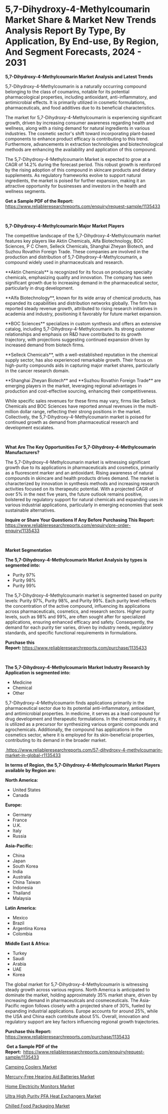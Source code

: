 <p><h1>5,7-Dihydroxy-4-Methylcoumarin Market Share & Market New Trends Analysis Report By Type, By Application, By End-use, By Region, And Segment Forecasts, 2024 - 2031</h1></p><p><strong>5,7-Dihydroxy-4-Methylcoumarin Market Analysis and Latest Trends</strong></p>
<p><p>5,7-Dihydroxy-4-Methylcoumarin is a naturally occurring compound belonging to the class of coumarins, notable for its potential pharmacological properties, including antioxidant, anti-inflammatory, and antimicrobial effects. It is primarily utilized in cosmetic formulations, pharmaceuticals, and food additives due to its beneficial characteristics.</p><p>The market for 5,7-Dihydroxy-4-Methylcoumarin is experiencing significant growth, driven by increasing consumer awareness regarding health and wellness, along with a rising demand for natural ingredients in various industries. The cosmetic sector's shift toward incorporating plant-based components to enhance product efficacy is contributing to this trend. Furthermore, advancements in extraction technologies and biotechnological methods are enhancing the availability and application of this compound.</p><p>The 5,7-Dihydroxy-4-Methylcoumarin Market is expected to grow at a CAGR of 14.2% during the forecast period. This robust growth is reinforced by the rising adoption of this compound in skincare products and dietary supplements. As regulatory frameworks evolve to support natural ingredients, the market is poised for further expansion, making it an attractive opportunity for businesses and investors in the health and wellness segments.</p></p>
<p><strong>Get a Sample PDF of the Report:&nbsp;</strong> <a href="https://www.reliableresearchreports.com/enquiry/request-sample/1135433?utm_campaign=34&utm_medium=2&utm_source=Github&utm_content=ia&utm_term=09102024&utm_id=57-dihydroxy-4-methylcoumarin">https://www.reliableresearchreports.com/enquiry/request-sample/1135433</a></p>
<p>&nbsp;</p>
<p><strong>5,7-Dihydroxy-4-Methylcoumarin Major Market Players</strong></p>
<p><p>The competitive landscape of the 5,7-Dihydroxy-4-Methylcoumarin market features key players like Aktin Chemicals, Alfa Biotechnology, BOC Sciences, P C Chem, Selleck Chemicals, Shanghai Zheyan Biotech, and Suzhou Rovathin Foreign Trade. These companies are involved in the production and distribution of 5,7-Dihydroxy-4-Methylcoumarin, a compound widely used in pharmaceuticals and research.</p><p>**Aktin Chemicals** is recognized for its focus on producing specialty chemicals, emphasizing quality and innovation. The company has seen significant growth due to increasing demand in the pharmaceutical sector, particularly in drug development.</p><p>**Alfa Biotechnology**, known for its wide array of chemical products, has expanded its capabilities and distribution networks globally. The firm has reported steady revenue growth, attributed to rising research initiatives in academia and industry, positioning it favorably for future market expansion.</p><p>**BOC Sciences** specializes in custom synthesis and offers an extensive catalog, including 5,7-Dihydroxy-4-Methylcoumarin. Its strong customer relationships and emphasis on R&D have contributed to its growth trajectory, with projections suggesting continued expansion driven by increased demand from biotech firms.</p><p>**Selleck Chemicals**, with a well-established reputation in the chemical supply sector, has also experienced remarkable growth. Their focus on high-purity compounds aids in capturing major market shares, particularly in the cancer research domain.</p><p>**Shanghai Zheyan Biotech** and **Suzhou Rovathin Foreign Trade** are emerging players in the market, leveraging regional advantages in production and cost-effective sourcing, enhancing their competitiveness.</p><p>While specific sales revenues for these firms may vary, firms like Selleck Chemicals and BOC Sciences have reported annual revenues in the multi-million dollar range, reflecting their strong positions in the market. Collectively, the 5,7-Dihydroxy-4-Methylcoumarin market is poised for continued growth as demand from pharmaceutical research and development escalates.</p></p>
<p>&nbsp;</p>
<p><strong>What Are The Key Opportunities For 5,7-Dihydroxy-4-Methylcoumarin Manufacturers?</strong></p>
<p><p>The 5,7-Dihydroxy-4-Methylcoumarin market is witnessing significant growth due to its applications in pharmaceuticals and cosmetics, primarily as a fluorescent marker and an antioxidant. Rising awareness of natural compounds in skincare and health products drives demand. The market is characterized by innovation in synthesis methods and increasing research activities focused on its therapeutic potential. With a projected CAGR of over 5% in the next five years, the future outlook remains positive, bolstered by regulatory support for natural chemicals and expanding uses in various industrial applications, particularly in emerging economies that seek sustainable alternatives.</p></p>
<p><strong>Inquire or Share Your Questions If Any Before Purchasing This Report:</strong> <a href="https://www.reliableresearchreports.com/enquiry/pre-order-enquiry/1135433?utm_campaign=34&utm_medium=2&utm_source=Github&utm_content=ia&utm_term=09102024&utm_id=57-dihydroxy-4-methylcoumarin">https://www.reliableresearchreports.com/enquiry/pre-order-enquiry/1135433</a></p>
<p>&nbsp;</p>
<p><strong>Market Segmentation</strong></p>
<p><strong>The 5,7-Dihydroxy-4-Methylcoumarin Market Analysis by types is segmented into:</strong></p>
<p><ul><li>Purity 97%</li><li>Purity 98%</li><li>Purity 99%</li></ul></p>
<p><p>The 5,7-Dihydroxy-4-Methylcoumarin market is segmented based on purity levels: Purity 97%, Purity 98%, and Purity 99%. Each purity level reflects the concentration of the active compound, influencing its applications across pharmaceuticals, cosmetics, and research sectors. Higher purity levels, such as 98% and 99%, are often sought after for specialized applications, ensuring enhanced efficacy and safety. Consequently, the demand for each purity tier varies, driven by industry needs, regulatory standards, and specific functional requirements in formulations.</p></p>
<p><strong>Purchase this Report:&nbsp;</strong><a href="https://www.reliableresearchreports.com/purchase/1135433?utm_campaign=34&utm_medium=2&utm_source=Github&utm_content=ia&utm_term=09102024&utm_id=57-dihydroxy-4-methylcoumarin">https://www.reliableresearchreports.com/purchase/1135433</a></p>
<p>&nbsp;</p>
<p><strong>The 5,7-Dihydroxy-4-Methylcoumarin Market Industry Research by Application is segmented into:</strong></p>
<p><ul><li>Medicine</li><li>Chemical</li><li>Other</li></ul></p>
<p><p>5,7-Dihydroxy-4-Methylcoumarin finds applications primarily in the pharmaceutical sector due to its potential anti-inflammatory, antioxidant, and antimicrobial properties. In medicine, it serves as a lead compound for drug development and therapeutic formulations. In the chemical industry, it is utilized as a precursor for synthesizing various organic compounds and agrochemicals. Additionally, the compound has applications in the cosmetics sector, where it is employed for its skin-beneficial properties, contributing to its demand in the broader market.</p></p>
<p><a href="https://www.reliableresearchreports.com/57-dihydroxy-4-methylcoumarin-market-in-global-r1135433?utm_campaign=34&utm_medium=2&utm_source=Github&utm_content=ia&utm_term=09102024&utm_id=57-dihydroxy-4-methylcoumarin">&nbsp;https://www.reliableresearchreports.com/57-dihydroxy-4-methylcoumarin-market-in-global-r1135433</a></p>
<p><strong>In terms of Region, the 5,7-Dihydroxy-4-Methylcoumarin Market Players available by Region are:</strong></p>
<p>
    <p> <strong> North America: </strong>
        <ul>
            <li>United States</li>
            <li>Canada</li>
        </ul>
        </p> 
    <p> <strong> Europe: </strong>
        <ul>
            <li>Germany</li>
            <li>France</li>
            <li>U.K.</li>
            <li>Italy</li>
            <li>Russia</li>
        </ul>
        </p> 
    <p> <strong> Asia-Pacific: </strong>
        <ul>
            <li>China</li>
            <li>Japan</li>
            <li>South Korea</li>
            <li>India</li>
            <li>Australia</li>
            <li>China Taiwan</li>
            <li>Indonesia</li>
            <li>Thailand</li>
            <li>Malaysia</li>
        </ul>
        </p> 
    <p> <strong> Latin America: </strong>
        <ul>
            <li>Mexico</li>
            <li>Brazil</li>
            <li>Argentina Korea</li>
            <li>Colombia</li>
        </ul>
        </p> 
    <p> <strong> Middle East & Africa: </strong>
        <ul>
            <li>Turkey</li>
            <li>Saudi</li>
            <li>Arabia</li>
            <li>UAE</li>
            <li>Korea</li>
        </ul>
    </p>
    </p>
<p><p>The global market for 5,7-Dihydroxy-4-Methylcoumarin is witnessing steady growth across various regions. North America is anticipated to dominate the market, holding approximately 35% market share, driven by increasing demand in pharmaceuticals and cosmeceuticals. The Asia-Pacific region follows closely with a projected share of 30%, fueled by expanding industrial applications. Europe accounts for around 25%, while the USA and China each contribute about 5%. Overall, innovation and regulatory support are key factors influencing regional growth trajectories.</p></p>
<p><strong>Purchase this Report: </strong><a href="https://www.reliableresearchreports.com/purchase/1135433?utm_campaign=34&utm_medium=2&utm_source=Github&utm_content=ia&utm_term=09102024&utm_id=57-dihydroxy-4-methylcoumarin">https://www.reliableresearchreports.com/purchase/1135433</a></p>
<p>&nbsp;<strong>Get a Sample PDF of the Report:&nbsp;&nbsp;</strong><a href="https://www.reliableresearchreports.com/enquiry/request-sample/1135433?utm_campaign=34&utm_medium=2&utm_source=Github&utm_content=ia&utm_term=09102024&utm_id=57-dihydroxy-4-methylcoumarin">https://www.reliableresearchreports.com/enquiry/request-sample/1135433</a></p>
<p><strong></strong></p>
<p><p><a href="https://issuu.com/reportprime-2/docs/camping-coolers-market-size-2030.pp_c388a70ad971ea?utm_campaign=34&utm_medium=2&utm_source=Github&utm_content=ia&utm_term=09102024&utm_id=57-dihydroxy-4-methylcoumarin">Camping Coolers Market</a></p><p><a href="https://github.com/Alanbrewer218/Market-Research-Report-List-1/blob/main/mercury-free-hearing-aid-batteries-market.md?utm_campaign=34&utm_medium=2&utm_source=Github&utm_content=ia&utm_term=09102024&utm_id=57-dihydroxy-4-methylcoumarin">Mercury-Free Hearing Aid Batteries Market</a></p><p><a href="https://www.linkedin.com/pulse/home-electricity-monitors-market-growth-segmentation-regional-wnnwf?utm_campaign=34&utm_medium=2&utm_source=Github&utm_content=ia&utm_term=09102024&utm_id=57-dihydroxy-4-methylcoumarin">Home Electricity Monitors Market</a></p><p><a href="https://github.com/cedricrevscu/Market-Research-Report-List-1/blob/main/ultra-high-purity-pfa-heat-exchangers-market.md?utm_campaign=34&utm_medium=2&utm_source=Github&utm_content=ia&utm_term=09102024&utm_id=57-dihydroxy-4-methylcoumarin">Ultra High Purity PFA Heat Exchangers Market</a></p><p><a href="https://issuu.com/reportprime-2/docs/chilled-food-packaging-market-size-_01e557a8386c37?utm_campaign=34&utm_medium=2&utm_source=Github&utm_content=ia&utm_term=09102024&utm_id=57-dihydroxy-4-methylcoumarin">Chilled Food Packaging Market</a></p></p>